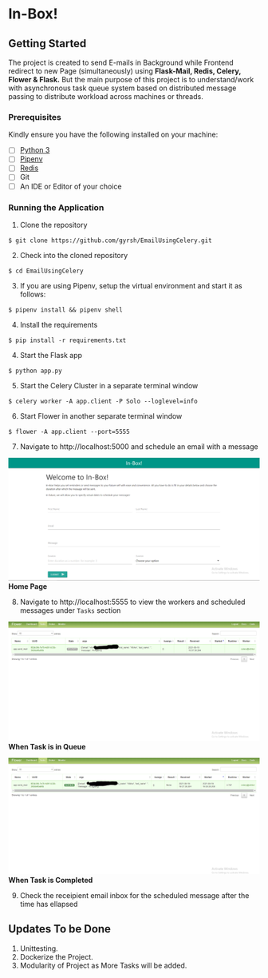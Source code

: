# In-Box! 

## Getting Started

The project is created to send E-mails in Background while Frontend redirect to new Page (simultaneously) using **Flask-Mail, Redis, Celery, Flower & Flask.**
But the main purpose of this project is to understand/work with asynchronous task queue system based on distributed message passing to distribute workload across machines or threads.

### Prerequisites

Kindly ensure you have the following installed on your machine:

- [ ] [Python 3](https://realpython.com/installing-python/)
- [ ] [Pipenv](https://pipenv.readthedocs.io/en/latest/#install-pipenv-today)
- [ ] [Redis](http://redis.io/)
- [ ] Git
- [ ] An IDE or Editor of your choice

### Running the Application

1. Clone the repository
```
$ git clone https://github.com/gyrsh/EmailUsingCelery.git
```

2. Check into the cloned repository
```
$ cd EmailUsingCelery
```

3. If you are using Pipenv, setup the virtual environment and start it as follows:
```
$ pipenv install && pipenv shell
```

4. Install the requirements
```
$ pip install -r requirements.txt
```

4. Start the Flask app
```
$ python app.py
```

5. Start the Celery Cluster in a separate terminal window
```
$ celery worker -A app.client -P Solo --loglevel=info
```

6. Start Flower in another separate terminal window
```
$ flower -A app.client --port=5555
```

7. Navigate to http://localhost:5000 and schedule an email with a message

<a href="https://github.com/gyrsh"><img src="https://github.com/gyrsh/EmailUsingCelery/blob/main/Screenshot%20(52).png" ></a>
**Home Page**

8. Navigate to http://localhost:5555 to view the workers and scheduled messages under `Tasks` section

<a href="https://github.com/gyrsh"><img src="https://github.com/gyrsh/EmailUsingCelery/blob/main/Screenshot%20(53).png" ></a>
**When Task is in Queue**


<a href="https://github.com/gyrsh"><img src="https://github.com/gyrsh/EmailUsingCelery/blob/main/Screenshot%20(54).png" ></a>
**When Task is Completed**

9. Check the receipient email inbox for the scheduled message after the time has ellapsed

## Updates To be Done 
1. Unittesting.
2. Dockerize the Project.
3. Modularity of Project as More Tasks will be added.
